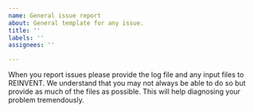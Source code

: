 ```yaml
---
name: General issue report
about: General template for any issue.
title: ''
labels: ''
assignees: ''

---
```


When you report issues please provide the log file and any input files to REINVENT.  We understand that you may not always be able to do so but provide as much of the files as possible.  This will help diagnosing your problem tremendously.
